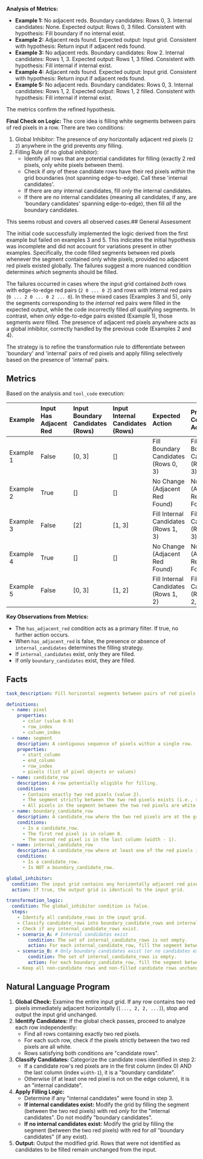 **Analysis of Metrics:**

*   **Example 1:** No adjacent reds. Boundary candidates: Rows 0, 3. Internal candidates: None. Expected output: Rows 0, 3 filled. Consistent with hypothesis: Fill boundary if no internal exist.
*   **Example 2:** Adjacent reds found. Expected output: Input grid. Consistent with hypothesis: Return input if adjacent reds found.
*   **Example 3:** No adjacent reds. Boundary candidates: Row 2. Internal candidates: Rows 1, 3. Expected output: Rows 1, 3 filled. Consistent with hypothesis: Fill internal if internal exist.
*   **Example 4:** Adjacent reds found. Expected output: Input grid. Consistent with hypothesis: Return input if adjacent reds found.
*   **Example 5:** No adjacent reds. Boundary candidates: Rows 0, 3. Internal candidates: Rows 1, 2. Expected output: Rows 1, 2 filled. Consistent with hypothesis: Fill internal if internal exist.

The metrics confirm the refined hypothesis.

**Final Check on Logic:**
The core idea is filling white segments between pairs of red pixels in a row. There are two conditions:
1.  Global Inhibitor: The presence of *any* horizontally adjacent red pixels (`2 2`) anywhere in the grid prevents *any* filling.
2.  Filling Rule (if no global inhibitor):
    *   Identify all rows that are potential candidates for filling (exactly 2 red pixels, only white pixels between them).
    *   Check if *any* of these candidate rows have their red pixels *within* the grid boundaries (not spanning edge-to-edge). Call these 'internal candidates'.
    *   If there are *any* internal candidates, fill *only* the internal candidates.
    *   If there are *no* internal candidates (meaning all candidates, if any, are 'boundary candidates' spanning edge-to-edge), then fill *all* the boundary candidates.

This seems robust and covers all observed cases.## General Assessment

The initial code successfully implemented the logic derived from the first example but failed on examples 3 and 5. This indicates the initial hypothesis was incomplete and did not account for variations present in other examples. Specifically, the code filled segments between red pixels whenever the segment contained only white pixels, provided no adjacent red pixels existed globally. The failures suggest a more nuanced condition determines *which* segments should be filled.

The failures occurred in cases where the input grid contained *both* rows with edge-to-edge red pairs (`2 0 ... 0 2`) and rows with internal red pairs (`0 ... 2 0 ... 0 2 ... 0`). In these mixed cases (Examples 3 and 5), only the segments corresponding to the *internal* red pairs were filled in the expected output, while the code incorrectly filled *all* qualifying segments. In contrast, when *only* edge-to-edge pairs existed (Example 1), those segments *were* filled. The presence of adjacent red pixels anywhere acts as a global inhibitor, correctly handled by the previous code (Examples 2 and 4).

The strategy is to refine the transformation rule to differentiate between 'boundary' and 'internal' pairs of red pixels and apply filling selectively based on the presence of 'internal' pairs.

## Metrics

Based on the analysis and `tool_code` execution:

| Example   | Input Has Adjacent Red | Input Boundary Candidates (Rows) | Input Internal Candidates (Rows) | Expected Action                         | Previous Code Action                  | Match |
| :-------- | :--------------------- | :------------------------------- | :------------------------------- | :-------------------------------------- | :------------------------------------ | :---- |
| Example 1 | False                  | [0, 3]                           | []                               | Fill Boundary Candidates (Rows 0, 3)    | Fill Boundary Candidates (Rows 0, 3)  | True  |
| Example 2 | True                   | []                               | []                               | No Change (Adjacent Red Found)        | No Change (Adjacent Red Found)      | True  |
| Example 3 | False                  | [2]                              | [1, 3]                           | Fill Internal Candidates (Rows 1, 3)    | Fill All Candidates (Rows 1, 2, 3)  | False |
| Example 4 | True                   | []                               | []                               | No Change (Adjacent Red Found)        | No Change (Adjacent Red Found)      | True  |
| Example 5 | False                  | [0, 3]                           | [1, 2]                           | Fill Internal Candidates (Rows 1, 2)    | Fill All Candidates (Rows 0, 1, 2, 3) | False |

**Key Observations from Metrics:**

*   The `has_adjacent_red` condition acts as a primary filter. If true, no further action occurs.
*   When `has_adjacent_red` is false, the presence or absence of `internal_candidates` determines the filling strategy.
*   If `internal_candidates` exist, only they are filled.
*   If only `boundary_candidates` exist, they are filled.

## Facts


```yaml
task_description: Fill horizontal segments between pairs of red pixels with red, subject to specific conditions.

definitions:
  - name: pixel
    properties:
      - color (value 0-9)
      - row_index
      - column_index
  - name: segment
    description: A contiguous sequence of pixels within a single row.
    properties:
      - start_column
      - end_column
      - row_index
      - pixels (list of pixel objects or values)
  - name: candidate_row
    description: A row potentially eligible for filling.
    conditions:
      - Contains exactly two red pixels (value 2).
      - The segment strictly between the two red pixels exists (i.e., red pixels are not adjacent).
      - All pixels in the segment between the two red pixels are white (value 0).
  - name: boundary_candidate_row
    description: A candidate_row where the two red pixels are at the grid boundaries.
    conditions:
      - Is a candidate_row.
      - The first red pixel is in column 0.
      - The second red pixel is in the last column (width - 1).
  - name: internal_candidate_row
    description: A candidate_row where at least one of the red pixels is not at the grid boundary.
    conditions:
      - Is a candidate_row.
      - Is NOT a boundary_candidate_row.

global_inhibitor:
  condition: The input grid contains any horizontally adjacent red pixels (2 2) in any row.
  action: If true, the output grid is identical to the input grid.

transformation_logic:
  condition: The global_inhibitor condition is false.
  steps:
    - Identify all candidate_rows in the input grid.
    - Classify candidate_rows into boundary_candidate_rows and internal_candidate_rows.
    - Check if any internal_candidate_rows exist.
    - scenario_A: # Internal candidates exist
        condition: The set of internal_candidate_rows is not empty.
        action: For each internal_candidate_row, fill the segment between its two red pixels with red (value 2). Boundary_candidate_rows remain unchanged.
    - scenario_B: # Only boundary candidates exist (or no candidates exist)
        condition: The set of internal_candidate_rows is empty.
        action: For each boundary_candidate_row, fill the segment between its two red pixels with red (value 2).
    - Keep all non-candidate rows and non-filled candidate rows unchanged.
```


## Natural Language Program

1.  **Global Check:** Examine the entire input grid. If any row contains two red pixels immediately adjacent horizontally (`[..., 2, 2, ...]`), stop and output the input grid unchanged.
2.  **Identify Candidates:** If the global check passes, proceed to analyze each row independently:
    *   Find all rows containing exactly two red pixels.
    *   For each such row, check if the pixels strictly between the two red pixels are all white.
    *   Rows satisfying both conditions are "candidate rows".
3.  **Classify Candidates:** Categorize the candidate rows identified in step 2:
    *   If a candidate row's red pixels are in the first column (index 0) AND the last column (index `width-1`), it is a "boundary candidate".
    *   Otherwise (if at least one red pixel is not on the edge column), it is an "internal candidate".
4.  **Apply Filling Logic:**
    *   Determine if any "internal candidates" were found in step 3.
    *   **If internal candidates exist:** Modify the grid by filling the segment (between the two red pixels) with red *only* for the "internal candidates". Do not modify "boundary candidates".
    *   **If no internal candidates exist:** Modify the grid by filling the segment (between the two red pixels) with red for *all* "boundary candidates" (if any exist).
5.  **Output:** Output the modified grid. Rows that were not identified as candidates to be filled remain unchanged from the input.